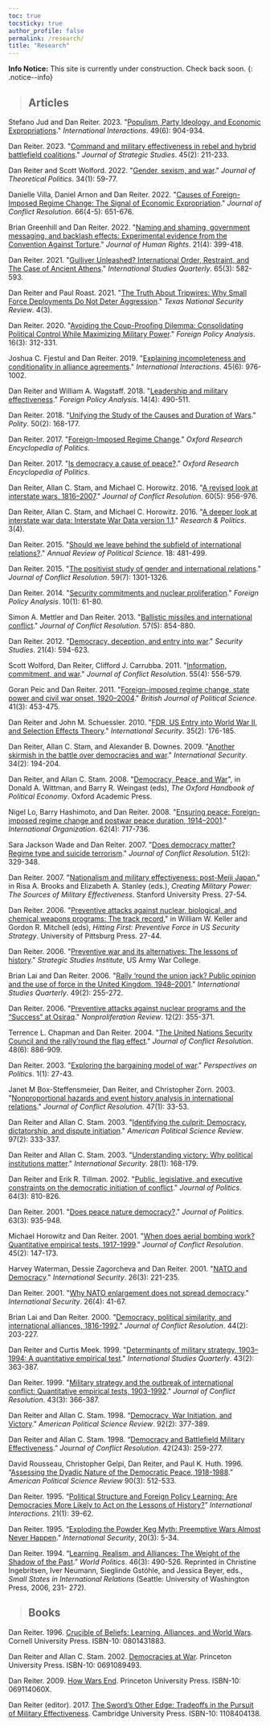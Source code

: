 ```yaml
---
toc: true
tocsticky: true
author_profile: false
permalink: /research/
title: "Research"
---
```


**Info Notice:** This site is currently under construction. Check back soon.
{: .notice--info}

> ## Articles

Stefano Jud and Dan Reiter. 2023. "[Populism, Party Ideology, and Economic Expropriations](https://doi.org/10.1080/03050629.2023.2264464)." *International Interactions*. 49(6): 904-934.

Dan Reiter. 2023. "[Command and military effectiveness in rebel and hybrid battlefield coalitions](https://doi-org.proxy.library.emory.edu/10.1080/01402390.2021.2002692)." *Journal of Strategic Studies*. 45(2): 211-233.

Dan Reiter and Scott Wolford. 2022. "[Gender, sexism, and war](https://doi-org.proxy.library.emory.edu/10.1177/09516298211061151)." *Journal of Theoretical Politics*. 34(1): 59-77.

Danielle Villa, Daniel Arnon and Dan Reiter. 2022. "[Causes of Foreign-Imposed Regime Change: The Signal of Economic Expropriation](https://doi-org.proxy.library.emory.edu/10.1177/00220027211070604)." *Journal of Conflict Resolution*. 66(4-5): 651-676.

Brian Greenhill and Dan Reiter. 2022. "[Naming and shaming, government messaging, and backlash effects: Experimental evidence from the Convention Against Torture](https://doi-org.proxy.library.emory.edu/10.1080/14754835.2021.2011710)." *Journal of Human Rights*. 21(4): 399-418.

Dan Reiter. 2021. "[Gulliver Unleashed? International Order, Restraint, and The Case of Ancient Athens](https://doi-org.proxy.library.emory.edu/10.1093/isq/sqab061)." *International Studies Quarterly*. 65(3): 582-593.

Dan Reiter and Paul Roast. 2021. "[The Truth About Tripwires: Why Small Force Deployments Do Not Deter Aggression]( http://dx.doi.org/10.26153/tsw/13989)." *Texas National Security Review*. 4(3).

Dan Reiter. 2020. "[Avoiding the Coup-Proofing Dilemma: Consolidating Political Control While Maximizing Military Power](https://doi-org.proxy.library.emory.edu/10.1093/fpa/oraa001)." *Foreign Policy Analysis*. 16(3): 312-331.

Joshua C. Fjestul and Dan Reiter. 2019. "[Explaining incompleteness and conditionality in alliance agreements](https://doi-org.proxy.library.emory.edu/10.1093/fpa/oraa001)." *International Interactions*. 45(6): 976-1002.

Dan Reiter and William A. Wagstaff. 2018. "[Leadership and military effectiveness](https://doi-org.proxy.library.emory.edu/10.1093/fpa/orx003)." *Foreign Policy Analysis*. 14(4): 490-511.

Dan Reiter. 2018. "[Unifying the Study of the Causes and Duration of Wars](https://doi.org/10.1086/696288)." *Polity*. 50(2): 168-177.

Dan Reiter. 2017. "[Foreign-Imposed Regime Change](https://doi-org.proxy.library.emory.edu/10.1093/acrefore/9780190228637.013.335)." *Oxford Research Encyclopedia of Politics*.

Dan Reiter. 2017. "[Is democracy a cause of peace?](https://doi-org.proxy.library.emory.edu/10.1093/acrefore/9780190228637.013.287)." *Oxford Research Encyclopedia of Politics*.

Dan Reiter, Allan C. Stam, and Michael C. Horowitz. 2016. "[A revised look at interstate wars, 1816–2007](https://doi-org.proxy.library.emory.edu/10.1177/0022002714553107)." *Journal of Conflict Resolution*. 60(5): 956-976.

Dan Reiter, Allan C. Stam, and Michael C. Horowitz. 2016. "[A deeper look at interstate war data: Interstate War Data version 1.1](https://doi-org.proxy.library.emory.edu/10.1177/2053168016683840)." *Research & Politics*. 3(4).

Dan Reiter. 2015. "[Should we leave behind the subfield of international relations?](https://doi-org.proxy.library.emory.edu/10.1146/annurev-polisci-053013-041156)." *Annual Review of Political Science*. 18: 481-499.

Dan Reiter. 2015. "[The positivist study of gender and international relations](https://www.jstor.org/stable/24546341)." *Journal of Conflict Resolution*. 59(7): 1301-1326.

Dan Reiter. 2014. "[Security commitments and nuclear proliferation](https://www.jstor.org/stable/24910787)." *Foreign Policy Analysis*. 10(1): 61-80.

Simon A. Mettler and Dan Reiter. 2013. "[Ballistic missiles and international conflict](https://doi-org.proxy.library.emory.edu/10.1177/00220027124537)." *Journal of Conflict Resolution*. 57(5): 854-880.

Dan Reiter. 2012. "[Democracy, deception, and entry into war](https://doi-org.proxy.library.emory.edu/10.1080/09636412.2012.734229)." *Security Studies*. 21(4): 594-623.

Scott Wolford, Dan Reiter, Clifford J. Carrubba. 2011. "[Information, commitment, and war](https://doi-org.proxy.library.emory.edu/10.1177/00220027103939)." *Journal of Conflict Resolution*. 55(4): 556-579.

Goran Peic and Dan Reiter. 2011. "[Foreign-imposed regime change, state power and civil war onset, 1920–2004](https://doi.org/10.1017/S0007123410000426)." *British Journal of Political Science*. 41(3): 453-475.

Dan Reiter and John M. Schuessler. 2010. "[FDR, US Entry into World War II, and Selection Effects Theory](https://www.jstor.org/stable/40981247)." *International Security*. 35(2): 176-185.

Dan Reiter, Allan C. Stam, and Alexander B. Downes. 2009. "[Another skirmish in the battle over democracies and war](https://www.jstor.org/stable/40389217)." *International Security*. 34(2): 194-204.

Dan Reiter, and Allan C. Stam. 2008. "[Democracy, Peace, and War](https://doi-org.proxy.library.emory.edu/10.1093/oxfordhb/9780199548477.001.0001)", in Donald A. Wittman, and Barry R. Weingast (eds), *The Oxford Handbook of Political Economy*. Oxford Academic Press.

Nigel Lo, Barry Hashimoto, and Dan Reiter. 2008. "[Ensuring peace: Foreign-imposed regime change and postwar peace duration, 1914–2001](https://www.jstor.org/stable/40071895)." *International Organization*. 62(4): 717-736.

Sara Jackson Wade and Dan Reiter. 2007. "[Does democracy matter? Regime type and suicide terrorism](https://www.jstor.org/stable/27638551)." *Journal of Conflict Resolution*. 51(2): 329-348.

Dan Reiter. 2007. "[Nationalism and military effectiveness: post-Meiji Japan](https://www.sup.org/books/title/?id=9800)," in Risa A. Brooks and Elizabeth A. Stanley (eds.), *Creating Military Power: The Sources of Military Effectiveness*. Stanford University Press. 27-54.

Dan Reiter. 2006. "[Preventive attacks against nuclear, biological, and chemical weapons programs: The track record](https://doi-org.proxy.library.emory.edu/10.2307/j.ctv11699qp)," in William W. Keller and Gordon R. Mitchell (eds), *Hitting First: Preventive Force in US Security Strategy*. University of Pittsburg Press. 27-44.

Dan Reiter. 2006. "[Preventive war and its alternatives: The lessons of history](https://press.armywarcollege.edu/monographs/714/)." *Strategic Studies Institute,* US Army War College.

Brian Lai and Dan Reiter. 2006. "[Rally ‘round the union jack? Public opinion and the use of force in the United Kingdom, 1948–2001](https://academic-oup-com/isq/article/49/2/255/1796362)." *International Studies Quarterly*. 49(2): 255-272.

Dan Reiter. 2006. "[Preventive attacks against nuclear programs and the “Success” at Osiraq](https://www-tandfonline-com/doi/full/10.1080/10736700500379008)." *Nonproliferation Review*. 12(2): 355-371.

Terrence L. Chapman and Dan Reiter. 2004. "[The United Nations Security Council and the rally’round the flag effect](
https://doi-org.proxy.library.emory.edu/10.1177/0022002704269353)." *Journal of Conflict Resolution*. 48(6): 886-909.

Dan Reiter. 2003. "[Exploring the bargaining model of war](https://www.jstor.org/stable/3687811)." *Perspectives on Politics*. 1(1): 27-43.

Janet M Box-Steffensmeier, Dan Reiter, and Christopher Zorn. 2003. "[Nonproportional hazards and event history analysis in international relations](https://doi-org.proxy.library.emory.edu/10.1177/0022002702239510)." *Journal of Conflict Resolution*. 47(1): 33-53.

Dan Reiter and Allan C. Stam. 2003. "[Identifying the culprit: Democracy, dictatorship, and dispute initiation](https://www.jstor.org/stable/3118212)." *American Political Science Review*. 97(2): 333-337.

Dan Reiter and Allan C. Stam. 2003. "[Understanding victory: Why political institutions matter](https://www.jstor.org/stable/4137580)." *International Security*. 28(1): 168-179.

Dan Reiter and Erik R. Tillman. 2002. "[Public, legislative, and executive constraints on the democratic initiation of conflict](https://www.jstor.org/stable/1520114)." *Journal of Politics*. 64(3): 810-826.

Dan Reiter. 2001. "[Does peace nature democracy?](https://doi-org.proxy.library.emory.edu/10.1111/0022-3816.00095)." *Journal of Politics*. 63(3): 935-948.

Michael Horowitz and Dan Reiter. 2001. "[When does aerial bombing work? Quantitative empirical tests, 1917-1999](https://www.jstor.org/stable/3176274)." *Journal of Conflict Resolution*. 45(2): 147-173.

Harvey Waterman, Dessie Zagorcheva and Dan Reiter. 2001. "[NATO and Democracy](https://www.jstor.org/stable/3092095)." *International Security*. 26(3): 221-235.

Dan Reiter. 2001. "[Why NATO enlargement does not spread democracy](https://www.jstor.org/stable/3092133)." *International Security*. 26(4): 41-67.

Brian Lai and Dan Reiter. 2000. "[Democracy, political similarity, and international alliances, 1816-1992](https://www.jstor.org/stable/174663)." *Journal of Conflict Resolution*. 44(2): 203-227.

Dan Reiter and Curtis Meek. 1999. "[Determinants of military strategy, 1903–1994: A quantitative empirical test](https://www.jstor.org/stable/2600760)." *International Studies Quarterly*. 43(2): 363-387.

Dan Reiter. 1999. "[Military strategy and the outbreak of international conflict: Quantitative empirical tests, 1903-1992](https://doi-org.proxy.library.emory.edu/10.1177/002200279904300300)." *Journal of Conflict Resolution*. 43(3): 366-387.

Dan Reiter and Allan C. Stam. 1998. “[Democracy, War Initiation, and Victory](https://www.jstor.org/stable/2585670).” *American Political Science Review*. 92(2): 377-389.

Dan Reiter and Allan C. Stam. 1998. “[Democracy and Battlefield Military Effectiveness](https://www.jstor.org/stable/174514).” *Journal of Conflict Resolution*. 42(243): 259-277.

David Rousseau, Christopher Gelpi, Dan Reiter, and Paul K. Huth. 1996. “[Assessing the Dyadic Nature of the Democratic Peace, 1918-1988](https://www.jstor.org/stable/2082606).” *American Political Science Review* 90(3): 512-533.

Dan Reiter. 1995. “[Political Structure and Foreign Policy Learning: Are Democracies More Likely to Act on the Lessons of History?](https://doi-org.proxy.library.emory.edu/10.1080/03050629508434859)” *International Interactions*. 21(1): 39-62.

Dan Reiter. 1995. “[Exploding the Powder Keg Myth: Preemptive Wars Almost Never Happen](https://www.jstor.org/stable/2539227).” *International Security*, 20(3): 5-34.

Dan Reiter. 1994. “[Learning, Realism, and Alliances: The Weight of the Shadow of the Past](https://www.jstor.org/stable/2950716).” *World Politics*. 46(3): 490-526. Reprinted in Christine Ingebritsen, Iver Neumann, Sieglinde Gstöhle, and Jessica Beyer, eds., *Small States in International Relations* (Seattle: University of Washington Press, 2006, 231- 272).






> ## Books

Dan Reiter. 1996. [Crucible of Beliefs: Learning, Alliances, and World Wars](https://www.amazon.com/Crucible-Beliefs-Learning-Alliances-Security/dp/0801431883). Cornell University Press. ISBN-10: 0801431883.

Dan Reiter and Allan C. Stam. 2002. [Democracies at War](https://www.amazon.com/Democracies-at-War-Dan-Reiter/dp/0691089493/ref=sr_1_1?s=books&ie=UTF8&qid=1538355928&sr=1-1&keywords=democracies+at+war). Princeton University Press. ISBN-10: 0691089493.

Dan Reiter. 2009. [How Wars End](https://www.amazon.com/How-Wars-End-Dan-Reiter/dp/069114060X). Princeton University Press. ISBN-10: 069114060X.

Dan Reiter (editor). 2017. [The Sword’s Other Edge: Tradeoffs in the Pursuit of Military Effectiveness](https://www.amazon.com/Swords-Other-Edge-Trade-offs-Effectiveness/dp/1108404138/ref=sr_1_1?s=books&ie=UTF8&qid=1538355987&sr=1-1&keywords=The+Sword%E2%80%99s+Other+Edge%3A+Tradeoffs+in+the+Pursuit+of+Military+Effectiveness). Cambridge University Press. ISBN-10: 1108404138.

